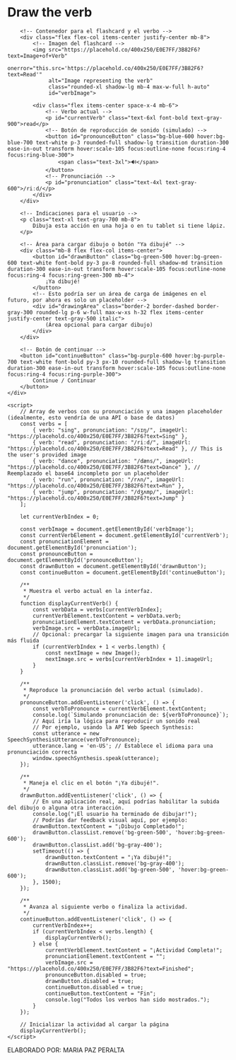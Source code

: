 <html>
<html lang="es">
<head>
    <meta charset="UTF-8">
    <meta name="viewport" content="width=device-width, initial-scale=1.0">
    <title>Draw the verb</title>
    <!-- Carga de Tailwind CSS -->
    <script src="https://cdn.tailwindcss.com"></script>
    <style>
        body {
            font-family: "Inter", sans-serif; /* Fuente Inter */
        }
    </style>
</head>
<body class="bg-gradient-to-r from-blue-400 to-purple-500 min-h-screen flex items-center justify-center p-4">
    <div class="bg-white p-8 rounded-2xl shadow-xl max-w-md w-full text-center">
        <h1 class="text-4xl font-extrabold text-gray-800 mb-6">Draw the verb</h1>

        <!-- Contenedor para el flashcard y el verbo -->
        <div class="flex flex-col items-center justify-center mb-8">
            <!-- Imagen del flashcard -->
            <img src="https://placehold.co/400x250/E0E7FF/3B82F6?text=Image+of+Verb"
                 onerror="this.src='https://placehold.co/400x250/E0E7FF/3B82F6?text=Read'"
                 alt="Image representing the verb"
                 class="rounded-xl shadow-lg mb-4 max-w-full h-auto"
                 id="verbImage">

            <div class="flex items-center space-x-4 mb-6">
                <!-- Verbo actual -->
                <p id="currentVerb" class="text-6xl font-bold text-gray-900">read</p>
                <!-- Botón de reproducción de sonido (simulado) -->
                <button id="pronounceButton" class="bg-blue-600 hover:bg-blue-700 text-white p-3 rounded-full shadow-lg transition duration-300 ease-in-out transform hover:scale-105 focus:outline-none focus:ring-4 focus:ring-blue-300">
                    <span class="text-3xl">🔊</span>
                </button>
                <!-- Pronunciación -->
                <p id="pronunciation" class="text-4xl text-gray-600">/riːd/</p>
            </div>
        </div>

        <!-- Indicaciones para el usuario -->
        <p class="text-xl text-gray-700 mb-8">
            Dibuja esta acción en una hoja o en tu tablet si tiene lápiz.
        </p>

        <!-- Área para cargar dibujo o botón "Ya dibujé" -->
        <div class="mb-8 flex flex-col items-center">
            <button id="drawnButton" class="bg-green-500 hover:bg-green-600 text-white font-bold py-3 px-8 rounded-full shadow-md transition duration-300 ease-in-out transform hover:scale-105 focus:outline-none focus:ring-4 focus:ring-green-300 mb-4">
                ¡Ya dibujé!
            </button>
            <!-- Esto podría ser un área de carga de imágenes en el futuro, por ahora es solo un placeholder -->
            <div id="drawingArea" class="border-2 border-dashed border-gray-300 rounded-lg p-6 w-full max-w-xs h-32 flex items-center justify-center text-gray-500 italic">
                (Área opcional para cargar dibujo)
            </div>
        </div>

        <!-- Botón de continuar -->
        <button id="continueButton" class="bg-purple-600 hover:bg-purple-700 text-white font-bold py-3 px-10 rounded-full shadow-lg transition duration-300 ease-in-out transform hover:scale-105 focus:outline-none focus:ring-4 focus:ring-purple-300">
            Continue / Continuar
        </button>
    </div>

    <script>
        // Array de verbos con su pronunciación y una imagen placeholder (idealmente, esto vendría de una API o base de datos)
        const verbs = [
            { verb: "sing", pronunciation: "/sɪŋ/", imageUrl: "https://placehold.co/400x250/E0E7FF/3B82F6?text=Sing" },
            { verb: "read", pronunciation: "/riːd/", imageUrl: "https://placehold.co/400x250/E0E7FF/3B82F6?text=Read" }, // This is the user's provided image
            { verb: "dance", pronunciation: "/dæns/", imageUrl: "https://placehold.co/400x250/E0E7FF/3B82F6?text=Dance" }, // Reemplazado el base64 incompleto por un placeholder
            { verb: "run", pronunciation: "/rʌn/", imageUrl: "https://placehold.co/400x250/E0E7FF/3B82F6?text=Run" },
            { verb: "jump", pronunciation: "/dʒʌmp/", imageUrl: "https://placehold.co/400x250/E0E7FF/3B82F6?text=Jump" }
        ];

        let currentVerbIndex = 0;

        const verbImage = document.getElementById('verbImage');
        const currentVerbElement = document.getElementById('currentVerb');
        const pronunciationElement = document.getElementById('pronunciation');
        const pronounceButton = document.getElementById('pronounceButton');
        const drawnButton = document.getElementById('drawnButton');
        const continueButton = document.getElementById('continueButton');

        /**
         * Muestra el verbo actual en la interfaz.
         */
        function displayCurrentVerb() {
            const verbData = verbs[currentVerbIndex];
            currentVerbElement.textContent = verbData.verb;
            pronunciationElement.textContent = verbData.pronunciation;
            verbImage.src = verbData.imageUrl;
            // Opcional: precargar la siguiente imagen para una transición más fluida
            if (currentVerbIndex + 1 < verbs.length) {
                const nextImage = new Image();
                nextImage.src = verbs[currentVerbIndex + 1].imageUrl;
            }
        }

        /**
         * Reproduce la pronunciación del verbo actual (simulado).
         */
        pronounceButton.addEventListener('click', () => {
            const verbToPronounce = currentVerbElement.textContent;
            console.log(`Simulando pronunciación de: ${verbToPronounce}`);
            // Aquí iría la lógica para reproducir un sonido real
            // Por ejemplo, usando la API Web Speech Synthesis:
            const utterance = new SpeechSynthesisUtterance(verbToPronounce);
            utterance.lang = 'en-US'; // Establece el idioma para una pronunciación correcta
            window.speechSynthesis.speak(utterance);
        });

        /**
         * Maneja el clic en el botón "¡Ya dibujé!".
         */
        drawnButton.addEventListener('click', () => {
            // En una aplicación real, aquí podrías habilitar la subida del dibujo o alguna otra interacción.
            console.log("¡El usuario ha terminado de dibujar!");
            // Podrías dar feedback visual aquí, por ejemplo:
            drawnButton.textContent = "¡Dibujo Completado!";
            drawnButton.classList.remove('bg-green-500', 'hover:bg-green-600');
            drawnButton.classList.add('bg-gray-400');
            setTimeout(() => {
                drawnButton.textContent = "¡Ya dibujé!";
                drawnButton.classList.remove('bg-gray-400');
                drawnButton.classList.add('bg-green-500', 'hover:bg-green-600');
            }, 1500);
        });

        /**
         * Avanza al siguiente verbo o finaliza la actividad.
         */
        continueButton.addEventListener('click', () => {
            currentVerbIndex++;
            if (currentVerbIndex < verbs.length) {
                displayCurrentVerb();
            } else {
                currentVerbElement.textContent = "¡Actividad Completa!";
                pronunciationElement.textContent = "";
                verbImage.src = "https://placehold.co/400x250/E0E7FF/3B82F6?text=Finished";
                pronounceButton.disabled = true;
                drawnButton.disabled = true;
                continueButton.disabled = true;
                continueButton.textContent = "Fin";
                console.log("Todos los verbos han sido mostrados.");
            }
        });

        // Inicializar la actividad al cargar la página
        displayCurrentVerb();
    </script>
</body>
</html>
 ELABORADO POR: MARIA PAZ PERALTA
